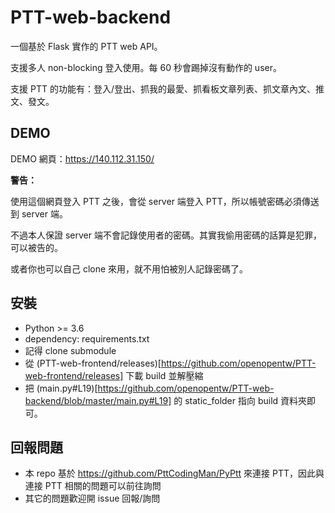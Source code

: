 # PTT-web-backend

一個基於 Flask 實作的 PTT web API。

支援多人 non-blocking 登入使用。每 60 秒會踢掉沒有動作的 user。

支援 PTT 的功能有：登入/登出、抓我的最愛、抓看板文章列表、抓文章內文、推文、發文。

## DEMO

DEMO 網頁：https://140.112.31.150/

**警告：**

使用這個網頁登入 PTT 之後，會從 server 端登入 PTT，所以帳號密碼必須傳送到 server 端。

不過本人保證 server 端不會記錄使用者的密碼。其實我偷用密碼的話算是犯罪，可以被告的。

或者你也可以自己 clone 來用，就不用怕被別人記錄密碼了。

## 安裝

- Python >= 3.6
- dependency: requirements.txt
- 記得 clone submodule
- 從 (PTT-web-frontend/releases)[https://github.com/openopentw/PTT-web-frontend/releases] 下載 build 並解壓縮
- 把 (main.py#L19)[https://github.com/openopentw/PTT-web-backend/blob/master/main.py#L19] 的 static_folder 指向 build 資料夾即可。

## 回報問題

- 本 repo 基於 https://github.com/PttCodingMan/PyPtt 來連接 PTT，因此與連接 PTT 相關的問題可以前往詢問
- 其它的問題歡迎開 issue 回報/詢問
